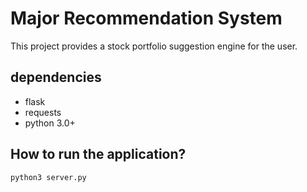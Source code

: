 # Major Recommendation System
This project provides a stock portfolio suggestion engine for the user.

## dependencies
* flask
* requests
* python 3.0+

## How to run the application?
`python3 server.py`


